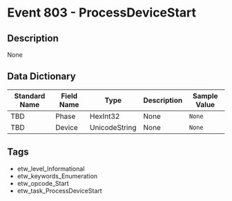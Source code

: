 # Event 803 - ProcessDeviceStart

## Description
None

## Data Dictionary
|Standard Name|Field Name|Type|Description|Sample Value|
|---|---|---|---|---|
|TBD|Phase|HexInt32|None|`None`|
|TBD|Device|UnicodeString|None|`None`|

## Tags
* etw_level_Informational
* etw_keywords_Enumeration
* etw_opcode_Start
* etw_task_ProcessDeviceStart